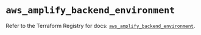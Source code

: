 # `aws_amplify_backend_environment`

Refer to the Terraform Registry for docs: [`aws_amplify_backend_environment`](https://registry.terraform.io/providers/hashicorp/aws/5.44.0/docs/resources/amplify_backend_environment).
